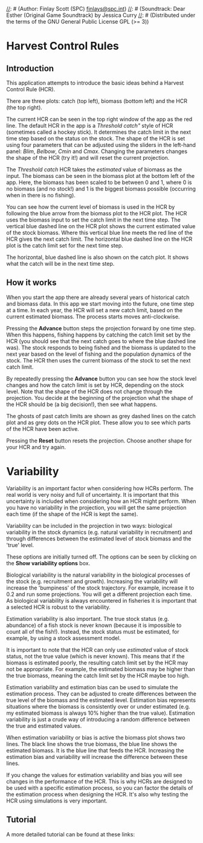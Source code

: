 [//]: # (Information and instructions for the Introduction to HCRs)
[//]: # (intro_hcr.md)
[//]: # (Author: Finlay Scott (SPC) <finlays@spc.int>)
[//]: # (Soundtrack: Dear Esther (Original Game Soundtrack) by Jessica Curry
[//]: # (Distributed under the terms of the GNU General Public License GPL (>= 3))

# Harvest Control Rules

## Introduction

This application attempts to introduce the basic ideas behind a Harvest Control Rule (HCR).

There are three plots: catch (top left), biomass (bottom left) and the HCR (the top right). 

The current HCR can be seen in the top right window of the app as the red line.
The default HCR in the app is a *Threshold catch"* style of HCR (sometimes called a hockey stick).
It determines the catch limit in the next time step based on the status on the stock.
The shape of the HCR is set using four parameters that can be adjusted using the sliders in the left-hand panel:
*Blim*, *Belbow*, *Cmin* and *Cmax*.
Changing the parameters changes the shape of the HCR (try it!) and will reset the current projection.

The *Threshold catch* HCR takes the *estimated* value of biomass as the input.
The biomass can be seen in the biomass plot at the bottom left of the app.
Here, the biomass has been scaled to be between 0 and 1, where 0 is no biomass (and no stock!) and 1 is the biggest biomass possible (occurring when in there is no fishing).

You can see how the current level of biomass is used in the HCR by following the blue arrow from the biomass plot to the HCR plot.
The HCR uses the biomass input to set the catch limit in the next time step.
The vertical blue dashed line on the HCR plot shows the current estimated value of the stock biomass.
Where this vertical blue line meets the red line of the HCR gives the next catch limit.
The horizontal blue dashed line on the HCR plot is the catch limit set for the next time step.

The horizontal, blue dashed line is also shown on the catch plot.
It shows what the catch will be in the next time step.

## How it works

When you start the app there are already several years of historical catch and biomass data.
In this app we start moving into the future, one time step at a time.
In each year, the HCR will set a new catch limit, based on the current estimated biomass.
The process starts moves anti-clockwise.

Pressing the **Advance** button steps the projection forward by one time step.
When this happens, fishing happens by catching the catch limit set by the HCR (you should see that the next catch goes to where the blue dashed line was).
The stock responds to being fished and the biomass is updated to the next year based on the level of fishing and the population dynamics of the stock.
The HCR then uses the current biomass of the stock to set the next catch limit.

By repeatedly pressing the **Advance** button you can see how the stock level changes and how the catch limit is set by HCR, depending on the stock level.
Note that the shape of the HCR does not change through the projection.
You decide at the beginning of the projection what the shape of the HCR should be (a big decision!), then see what happens.

The ghosts of past catch limits are shown as grey dashed lines on the catch plot and as grey dots on the HCR plot. These allow you to see which parts of the HCR have been active. 

Pressing the **Reset** button resets the projection. Choose another shape for your HCR and try again.

# Variability

Variability is an important factor when considering how HCRs perform.
The real world is very noisy and full of uncertainty. It is important that this uncertainty is included when considering how an HCR might perform.
When you have no variability in the projection, you will get the same projection each time (if the shape of the HCR is kept the same).

Variability can be included in the projection in two ways: biological variability in the stock dynamics (e.g. natural variability in recruitment) and through differences between the estimated level of stock biomass and the 'true' level.

These options are initially turned off. The options can be seen by clicking on the **Show variability options** box.

Biological variability is the natural variability in the biological processes of the stock (e.g. recruitment and growth).
Increasing the variability will increase the 'bumpiness' of the stock trajectory.
For example, increase it to 0.2 and run some projections.
You will get a different projection each time.
As biological variability is always encountered in fisheries it is important that a selected HCR is robust to the variability.

Estimation variability is also important.
The true stock status (e.g. abundance) of a fish stock is never known (because it is impossible to count all of the fish!).
Instead, the stock status must be estimated, for example, by using a stock assessment model.

It is important to note that the HCR can only use *estimated* value of stock status, not the true value (which is never known).
This means that if the biomass is estimated poorly, the resulting catch limit set by the HCR may not be appropriate.
For example, the estimated biomass may be higher than the true biomass, meaning the catch limit set by the HCR maybe too high.

Estimation variability and estimation bias can be used to simulate the estimation process.
They can be adjusted to create differences between the true level of the biomass and the estimated level.
Estimation bias represents situations where the biomass is consistently over or under estimated (e.g. my estimated biomass is always 10% higher than the true value).
Estimation variability is just a crude way of introducing a random difference between the true and estimated values.

When estimation variability or bias is active the biomass plot shows two lines.
The black line shows the true biomass, the blue line shows the estimated biomass.
It is the blue line that feeds the HCR.
Increasing the estimation bias and variability will increase the difference between these lines.

If you change the values for estimation variability and bias you will see changes in the performance of the HCR.
This is why HCRs are designed to be used with a specific estimation process, so you can factor the details of the estimation process when designing the HCR.
It's also why testing the HCR using simulations is very important.

## Tutorial

A more detailed tutorial can be found at these links:




